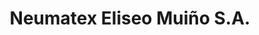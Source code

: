 ---
title: "Neumatex Eliseo Muiño S.A."
url: /ciudad-autonoma-de-buenos-aires/neumatex-eliseo-muino-s-a/
shop: neumáticos
---